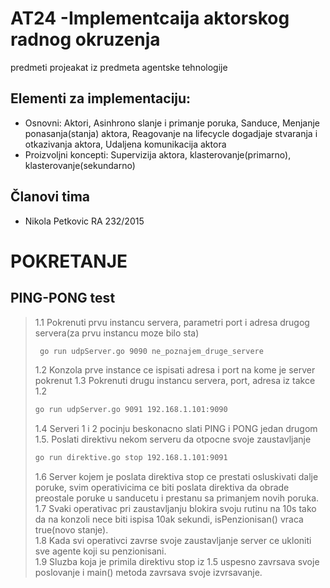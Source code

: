 # AT24 -Implementcaija aktorskog radnog okruzenja
predmeti projeakat iz predmeta agentske tehnologije


## Elementi za implementaciju:
 - Osnovni: Aktori, Asinhrono slanje i primanje poruka, Sanduce, Menjanje ponasanja(stanja) aktora, Reagovanje na lifecycle dogadjaje stvaranja i otkazivanja aktora, Udaljena komunikacija aktora
 - Proizvoljni koncepti: Supervizija aktora, klasterovanje(primarno), klasterovanje(sekundarno)

## Članovi tima
  - Nikola Petkovic RA 232/2015



# POKRETANJE
##  PING-PONG test
>1.1 Pokrenuti prvu instancu servera, parametri port i adresa drugog servera(za prvu instancu moze bilo sta)
>```sh
>  go run udpServer.go 9090 ne_poznajem_druge_servere
>```
>1.2 Konzola prve instance ce ispisati adresa i port na kome je server pokrenut
>1.3 Pokrenuti drugu instancu servera, port, adresa iz takce 1.2
>```sh
> go run udpServer.go 9091 192.168.1.101:9090
>```
>1.4 Serveri 1 i 2 pocinju beskonacno slati PING i PONG jedan drugom\
>1.5. Poslati direktivu nekom serveru da otpocne svoje zaustavljanje
>```sh
>go run direktive.go stop 192.168.1.101:9091
>```
>1.6 Server kojem je poslata direktiva stop ce prestati osluskivati dalje poruke, svim operativicima ce biti poslata direktiva da obrade preostale poruke u sanducetu i prestanu sa primanjem novih poruka.\
>1.7 Svaki operativac pri zaustavljanju blokira svoju rutinu na 10s tako da na konzoli nece biti ispisa 10ak sekundi, isPenzionisan() vraca true(novo stanje).\
>1.8 Kada svi operativci zavrse svoje zaustavljanje server ce ukloniti sve agente koji su penzionisani.\
>1.9 Sluzba koja je primila direktivu stop iz 1.5 uspesno zavrsava svoje poslovanje i main() metoda zavrsava svoje izvrsavanje.


